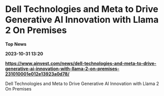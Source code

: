 # Dell Technologies and Meta to Drive Generative AI Innovation with Llama 2 On Premises
**Top News**

**2023-10-31 13:20**

**https://www.ainvest.com/news/dell-technologies-and-meta-to-drive-generative-ai-innovation-with-llama-2-on-premises-231010001e012e13923a0d78/**

Dell Technologies and Meta to Drive Generative AI Innovation with Llama 2 On Premises